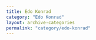 ```yaml
---
title: Edo Konrad
category: "Edo Konrad"
layout: archive-categories
permalink: "category/edo-konrad"
---
```


